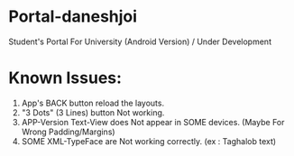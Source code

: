 # Portal-daneshjoi
Student's Portal For University (Android Version) / Under Development

# Known Issues:
1. App's BACK button reload the layouts.
3. "3 Dots" (3 Lines) button Not working.
7. APP-Version Text-View does Not appear in SOME devices. (Maybe For Wrong Padding/Margins)
8. SOME XML-TypeFace are Not working correctly. (ex : Taghalob text)
